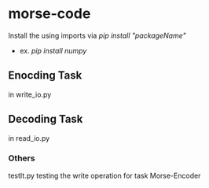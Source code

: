 # morse-code
Install the using imports via *pip install "packageName"*
 - ex. *pip install numpy*
## Enocding Task
   in write_io.py

## Decoding Task
   in read_io.py
   

### Others
  testIt.py testing the write operation for task Morse-Encoder
